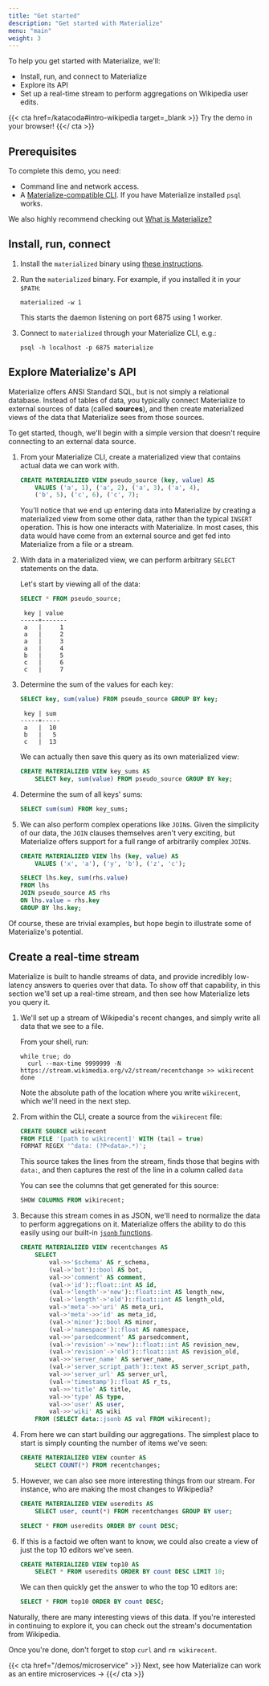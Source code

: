 ```yaml
---
title: "Get started"
description: "Get started with Materialize"
menu: "main"
weight: 3
---
```


To help you get started with Materialize, we'll:

- Install, run, and connect to Materialize
- Explore its API
- Set up a real-time stream to perform aggregations on Wikipedia user edits.

{{< cta href=/katacoda#intro-wikipedia target=_blank >}}
Try the demo in your browser!
{{</ cta >}}

## Prerequisites

To complete this demo, you need:

- Command line and network access.
- A [Materialize-compatible CLI](/connect/cli/). If you have Materialize installed `psql` works.

We also highly recommend checking out [What is Materialize?](/overview/what-is-materialize)

## Install, run, connect

1. Install the `materialized` binary using [these instructions](/install).

1. Run the `materialized` binary. For example, if you installed it in your `$PATH`:

    ```shell
    materialized -w 1
    ```

    This starts the daemon listening on port 6875 using 1 worker.

1. Connect to `materialized` through your Materialize CLI, e.g.:

    ```shell
    psql -h localhost -p 6875 materialize
    ```

## Explore Materialize's API

Materialize offers ANSI Standard SQL, but is not simply a relational database. Instead of tables of data, you typically connect Materialize to external sources of data (called **sources**), and then create materialized views of the data that Materialize sees from those sources.

To get started, though, we'll begin with a simple version that doesn't require connecting to an external data source.

1. From your Materialize CLI, create a materialized view that contains actual data we can work with.

    ```sql
    CREATE MATERIALIZED VIEW pseudo_source (key, value) AS
        VALUES ('a', 1), ('a', 2), ('a', 3), ('a', 4),
        ('b', 5), ('c', 6), ('c', 7);
    ```

    You'll notice that we end up entering data into Materialize by creating a materialized view from some other data, rather than the typical `INSERT` operation. This is how one interacts with Materialize. In most cases, this data would have come from an external source and get fed into Materialize from a file or a stream.

1. With data in a materialized view, we can perform arbitrary `SELECT` statements on the data.

    Let's start by viewing all of the data:

    ```sql
    SELECT * FROM pseudo_source;
    ```
    ```nofmt
     key | value
    -----+-------
     a   |     1
     a   |     2
     a   |     3
     a   |     4
     b   |     5
     c   |     6
     c   |     7
    ```

1. Determine the sum of the values for each key:

    ```sql
    SELECT key, sum(value) FROM pseudo_source GROUP BY key;
    ```
    ```nofmt
     key | sum
    -----+-----
     a   |  10
     b   |   5
     c   |  13
    ```

    We can actually then save this query as its own materialized view:

    ```sql
    CREATE MATERIALIZED VIEW key_sums AS
        SELECT key, sum(value) FROM pseudo_source GROUP BY key;
    ```

1. Determine the sum of all keys' sums:

    ```sql
    SELECT sum(sum) FROM key_sums;
    ```

1. We can also perform complex operations like `JOIN`s. Given the simplicity of our data, the `JOIN` clauses themselves aren't very exciting, but Materialize offers support for a full range of arbitrarily complex `JOIN`s.

    ```sql
    CREATE MATERIALIZED VIEW lhs (key, value) AS
        VALUES ('x', 'a'), ('y', 'b'), ('z', 'c');
    ```
    ```sql
    SELECT lhs.key, sum(rhs.value)
    FROM lhs
    JOIN pseudo_source AS rhs
    ON lhs.value = rhs.key
    GROUP BY lhs.key;
    ```

Of course, these are trivial examples, but hope begin to illustrate some of Materialize's potential.

## Create a real-time stream

Materialize is built to handle streams of data, and provide incredibly low-latency answers to queries over that data. To show off that capability, in this section we'll set up a real-time stream, and then see how Materialize lets you query it.

1. We'll set up a stream of Wikipedia's recent changes, and simply write all data that we see to a file.

    From your shell, run:
    ```
    while true; do
      curl --max-time 9999999 -N https://stream.wikimedia.org/v2/stream/recentchange >> wikirecent
    done
    ```

    Note the absolute path of the location where you write `wikirecent`, which we'll need in the next step.

1. From within the CLI, create a source from the `wikirecent` file:

    ```sql
    CREATE SOURCE wikirecent
    FROM FILE '[path to wikirecent]' WITH (tail = true)
    FORMAT REGEX '^data: (?P<data>.*)';
    ```

    This source takes the lines from the stream, finds those that begins with `data:`, and then captures the rest of the line in a column called `data`

    You can see the columns that get generated for this source:

    ```sql
    SHOW COLUMNS FROM wikirecent;
    ```

1. Because this stream comes in as JSON, we'll need to normalize the data to perform aggregations on it. Materialize offers the ability to do this easily using our built-in [`jsonb` functions](/sql/functions/#json).

    ```sql
    CREATE MATERIALIZED VIEW recentchanges AS
        SELECT
            val->>'$schema' AS r_schema,
            (val->'bot')::bool AS bot,
            val->>'comment' AS comment,
            (val->'id')::float::int AS id,
            (val->'length'->'new')::float::int AS length_new,
            (val->'length'->'old')::float::int AS length_old,
            val->'meta'->>'uri' AS meta_uri,
            val->'meta'->>'id' as meta_id,
            (val->'minor')::bool AS minor,
            (val->'namespace')::float AS namespace,
            val->>'parsedcomment' AS parsedcomment,
            (val->'revision'->'new')::float::int AS revision_new,
            (val->'revision'->'old')::float::int AS revision_old,
            val->>'server_name' AS server_name,
            (val->'server_script_path')::text AS server_script_path,
            val->>'server_url' AS server_url,
            (val->'timestamp')::float AS r_ts,
            val->>'title' AS title,
            val->>'type' AS type,
            val->>'user' AS user,
            val->>'wiki' AS wiki
        FROM (SELECT data::jsonb AS val FROM wikirecent);
    ```

1. From here we can start building our aggregations. The simplest place to start is simply counting the number of items we've seen:

    ```sql
    CREATE MATERIALIZED VIEW counter AS
        SELECT COUNT(*) FROM recentchanges;
    ```

1. However,  we can also see more interesting things from our stream. For instance, who are making the most changes to Wikipedia?

    ```sql
    CREATE MATERIALIZED VIEW useredits AS
        SELECT user, count(*) FROM recentchanges GROUP BY user;
    ```

    ```sql
    SELECT * FROM useredits ORDER BY count DESC;
    ```

1. If this is a factoid we often want to know, we could also create a view of just the top 10 editors we've seen.

    ```sql
    CREATE MATERIALIZED VIEW top10 AS
        SELECT * FROM useredits ORDER BY count DESC LIMIT 10;
    ```

    We can then quickly get the answer to who the top 10 editors are:

    ```sql
    SELECT * FROM top10 ORDER BY count DESC;
    ```

Naturally, there are many interesting views of this data. If you're interested
in continuing to explore it, you can check out the stream's documentation from
Wikipedia.

Once you're done, don't forget to stop `curl` and `rm wikirecent`.

{{< cta href="/demos/microservice" >}}
Next, see how Materialize can work as an entire microservices →
{{</ cta >}}
